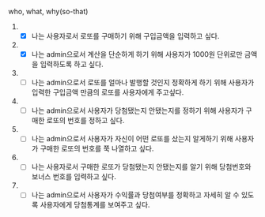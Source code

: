 who, what, why(so-that)

1. - [x] 나는 사용자로서 로또를 구매하기 위해 구입금액을 입력하고 싶다.
2. - [x] 나는 admin으로서 계산을 단순하게 하기 위해 사용자가 1000원 단위로만 금액을 입력하도록 하고 싶다.
3. - [ ] 나는 admin으로서 로또를 얼마나 발행할 것인지 정확하게 하기 위해 사용자가 입력한 구입금액 만큼의 로또를 사용자에게 주고싶다.
4. - [ ] 나는 admin으로서 사용자가 당첨됐는지 안됐는지를 정하기 위해 사용자가 구매한 로또의 번호를 정하고 싶다.
5. - [ ] 나는 admin으로서 사용자가 자신이 어떤 로또를 샀는지 알게하기 위해 사용자가 구매한 로또의 번호를 쭉 나열하고 싶다.
6. - [ ] 나는 사용자로서 구매한 로또가 당첨됐는지 안됐는지를 알기 위해 당첨번호와 보너스 번호를 입력하고 싶다.
7. - [ ] 나는 admin으로서 사용자가 수익률과 당첨여부를 정확하고 자세히 알 수 있도록 사용자에게 당첨통계를 보여주고 싶다.
